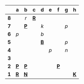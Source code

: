 |     |  a  |  b  |  c  |  d  |  e  |  f  |  g  |  h  |
|:---:|:---:|:---:|:---:|:---:|:---:|:---:|:---:|:---:|
|  **8**  |     |  _r_  |  [**R**](http://localhost:8080/api/chess/select?square=c8)  |     |     |     |     |     |
|  **7**  |     |  [**P**](https://github.com/grim-kalman)  |     |  _k_  |     |     |  _p_  |     |
|  **6**  |  _p_  |     |     |  _b_  |     |     |     |     |
|  **5**  |     |     |     |  [**B**](http://localhost:8080/api/chess/select?square=d5)  |     |     |  _p_  |     |
|  **4**  |     |     |     |     |  _p_  |     |  _n_  |     |
|  **3**  |     |     |     |     |     |     |     |     |
|  **2**  |  [**P**](http://localhost:8080/api/chess/select?square=a2)  |  [**P**](http://localhost:8080/api/chess/select?square=b2)  |     |     |     |  [**P**](http://localhost:8080/api/chess/select?square=f2)  |     |     |
|  **1**  |  [**R**](https://github.com/grim-kalman)  |  [**N**](http://localhost:8080/api/chess/select?square=b1)  |     |     |     |     |     |  [**K**](http://localhost:8080/api/chess/select?square=h1)  |
